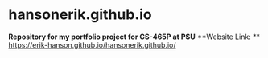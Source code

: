 # hansonerik.github.io
**Repository for my portfolio project for CS-465P at PSU**
**Website Link: ** https://erik-hanson.github.io/hansonerik.github.io/
